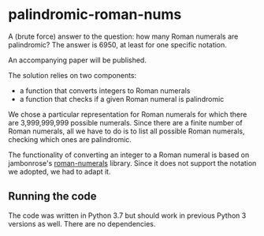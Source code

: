 # palindromic-roman-nums

A (brute force) answer to the question: how many Roman numerals are palindromic?
The answer is 6950, at least for one specific notation.

An accompanying paper will be published.

The solution relies on two components:
+ a function that converts integers to Roman numerals
+ a function that checks if a given Roman numeral is palindromic

We chose a particular representation for Roman numerals for which
there are 3,999,999,999 possible numerals.
Since there are a finite number of Roman numerals, all we have to do is
to list all possible Roman numerals, checking which ones are palindromic.

The functionality of converting an integer to a Roman numeral
is based on jambonrose's
[roman-numerals](https://github.com/jambonrose/roman-numerals) library.
Since it does not support the notation we adopted, we had to adapt it.

## Running the code

The code was written in Python 3.7 but should
work in previous Python 3 versions as well.
There are no dependencies.
